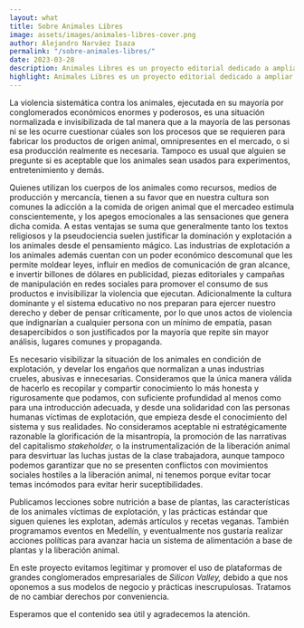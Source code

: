 ```yaml
---
layout: what
title: Sobre Animales Libres
image: assets/images/animales-libres-cover.png
author: Alejandro Narváez Isaza
permalink: "/sobre-animales-libres/"
date: 2023-03-28
description: Animales Libres es un proyecto editorial dedicado a ampliar el conocimiento sobre los animales víctimas de violencia sistemática, y las prácticas estándar de las industrias que les explotan. Queremos ayudar a construir un marco teórico que permita definir de manera consciente la postura ideológica y/o los hábitos de vida, respecto a la apropiación de los cuerpos de los animales no humanos para fines comerciales y otros, además de recopilar la información necesaria para practicar el veganismo exitosamente.
highlight: Animales Libres es un proyecto editorial dedicado a ampliar el conocimiento sobre los animales víctimas de violencia sistemática, y las prácticas estándar de las industrias que les explotan. Queremos ayudar a construir un marco teórico que permita definir de manera consciente la postura ideológica y/o los hábitos de vida, respecto a la apropiación de los cuerpos de los animales no humanos para fines comerciales y otros, además de recopilar la información necesaria para practicar el veganismo exitosamente.<br><br>Al oponernos a la explotación como principio, el enfoque ideológico de este proyecto es anticapitalista, y expresamos solidaridad con la lucha por la emancipación de la clase trabajadora, aunque no esperamos reciprocidad alguna, debido a que quienes siguen ideologías de izquierda también suelen ser profundamente hostiles en contra de la lucha por la liberación animal.
---
```

La violencia sistemática contra los animales, ejecutada en su mayoría por conglomerados económicos enormes y poderosos, es una situación normalizada e invisibilizada de tal manera que a la mayoría de las personas ni se les ocurre cuestionar cúales son los procesos que se requieren para fabricar los productos de origen animal, omnipresentes en el mercado, o si esa producción realmente es necesaria. Tampoco es usual que alguien se pregunte si es aceptable que los animales sean usados para experimentos, entretenimiento y demás.

Quienes utilizan los cuerpos de los animales como recursos, medios de producción y mercancía, tienen a su favor que en nuestra cultura son comunes la adicción a la comida de origen animal que el mercadeo estimula conscientemente, y los apegos emocionales a las sensaciones que genera dicha comida. A estas ventajas se suma que generalmente tanto los textos religiosos y la pseudociencia suelen justificar la dominación y explotación a los animales desde el pensamiento mágico. Las industrias de explotación a los animales además cuentan con un poder económico descomunal que les permite moldear leyes, influir en medios de comunicación de gran alcance, e invertir billones de dólares en publicidad, piezas editoriales y campañas de manipulación en redes sociales para promover el consumo de sus productos e invisibilizar la violencia que ejecutan. Adicionalmente la cultura dominante y el sistema educativo no nos preparan para ejercer nuestro derecho y deber de pensar críticamente, por lo que unos actos de violencia que indignarían a cualquier persona con un mínimo de empatía, pasan desapercibidos o son justificados por la mayoría que repite sin mayor análisis, lugares comunes y propaganda.

Es necesario visibilizar la situación de los animales en condición de explotación, y develar los engaños que normalizan a unas industrias crueles, abusivas e innecesarias. Consideramos que la única manera válida de hacerlo es recopilar y compartir conocimiento lo más honesta y rigurosamente que podamos, con suficiente profundidad al menos como para una introducción adecuada, y desde una solidaridad con las personas humanas víctimas de explotación, que empieza desde el conocimiento del sistema y sus realidades. No consideramos aceptable ni estratégicamente razonable la glorificación de la misantropía, la promoción de las narrativas del capitalismo _stakeholder,_ o la instrumentalización de la liberación animal para desvirtuar las luchas justas de la clase trabajadora, aunque tampoco podemos garantizar que no se presenten conflictos con movimientos sociales hostiles a la liberación animal, ni tenemos porque evitar tocar temas incómodos para evitar herir suceptibilidades.

Publicamos lecciones sobre nutrición a base de plantas, las características de los animales víctimas de explotación, y las prácticas estándar que siguen quienes les explotan, además artículos y recetas veganas. También programamos eventos en Medellín, y eventualmente nos gustaría realizar acciones políticas para avanzar hacia un sistema de alimentación a base de plantas y la liberación animal.

En este proyecto evitamos legitimar y promover el uso de plataformas de grandes conglomerados empresariales de _Silicon Valley,_ debido a que nos oponemos a sus modelos de negocio y prácticas inescrupulosas. Tratamos de no cambiar derechos por conveniencia.

Esperamos que el contenido sea útil y agradecemos la atención.